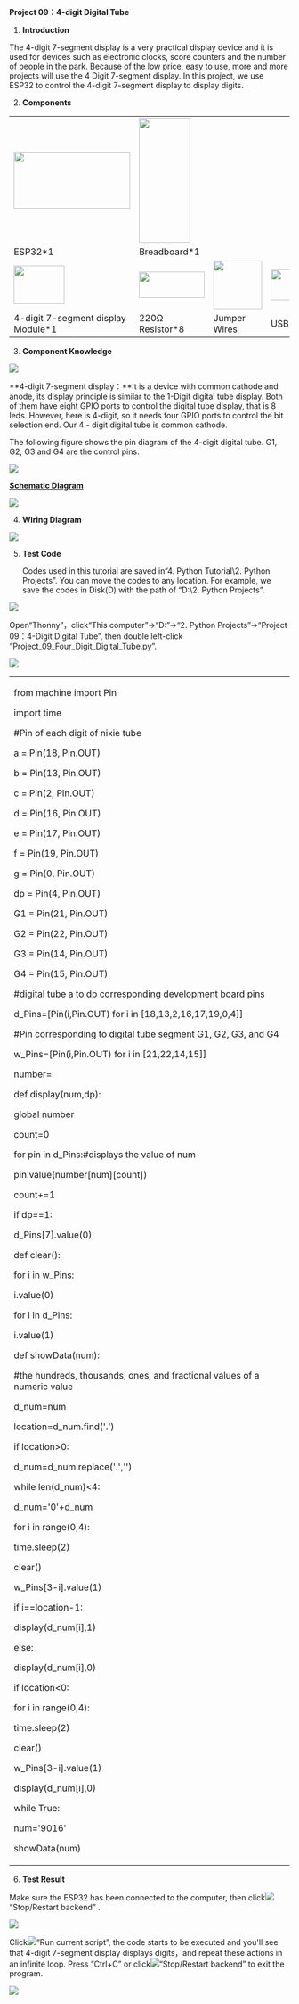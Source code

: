 **Project 09：4-digit Digital Tube**

1.  **Introduction**

The 4-digit 7-segment display is a very practical display device and it
is used for devices such as electronic clocks, score counters and the
number of people in the park. Because of the low price, easy to use,
more and more projects will use the 4 Digit 7-segment display. In this
project, we use ESP32 to control the 4-digit 7-segment display to
display digits.

2.  **Components**

<table>
<tbody>
<tr class="odd">
<td><img src="https://raw.githubusercontent.com/keyestudio/KS5011-KS5011F-Keyestudio-ESP32-Learning-Kit-Complete-Edition-Python/master/media/56053f7126905c6def63919c661d5c0a.jpeg" style="width:2.17847in;height:1.0625in" /></td>
<td><img src="https://raw.githubusercontent.com/keyestudio/KS5011-KS5011F-Keyestudio-ESP32-Learning-Kit-Complete-Edition-Python/master/media/e380dd26e4825be9a768973802a55fe6.png" style="width:0.95208in;height:2.33472in" /></td>
<td></td>
<td></td>
</tr>
<tr class="even">
<td>ESP32*1</td>
<td>Breadboard*1</td>
<td></td>
<td></td>
</tr>
<tr class="odd">
<td><img src="https://raw.githubusercontent.com/keyestudio/KS5011-KS5011F-Keyestudio-ESP32-Learning-Kit-Complete-Edition-Python/master/media/ee7a4ecd35ef268149e31fb9d62c8227.png" style="width:0.94792in;height:0.71736in" /></td>
<td><img src="https://raw.githubusercontent.com/keyestudio/KS5011-KS5011F-Keyestudio-ESP32-Learning-Kit-Complete-Edition-Python/master/media/098a2730d0b0a2a4b2079e0fc87fd38b.png" style="width:1.22639in;height:0.49236in" /></td>
<td><img src="https://raw.githubusercontent.com/keyestudio/KS5011-KS5011F-Keyestudio-ESP32-Learning-Kit-Complete-Edition-Python/master/media/e9a8d050105397bb183512fb4ffdd2f6.png" style="width:0.90694in;height:0.90069in" /></td>
<td><img src="https://raw.githubusercontent.com/keyestudio/KS5011-KS5011F-Keyestudio-ESP32-Learning-Kit-Complete-Edition-Python/master/media/7dcbd02995be3c142b2f97df7f7c03ce.png" style="width:1.05903in;height:0.56667in" /></td>
</tr>
<tr class="even">
<td>4-digit 7-segment display Module*1</td>
<td>220Ω Resistor*8</td>
<td>Jumper Wires</td>
<td>USB Cable*1</td>
</tr>
</tbody>
</table>

3.  **Component Knowledge**

![](/media/ce987bf9a2ab398945c98b34d3f8a003.png)

**4-digit 7-segment display：**It is a device with common cathode and
anode, its display principle is similar to the 1-Digit digital tube
display. Both of them have eight GPIO ports to control the digital tube
display, that is 8 leds. However, here is 4-digit, so it needs four GPIO
ports to control the bit selection end. Our 4 - digit digital tube is
common cathode. 

The following figure shows the pin diagram of the 4-digit digital tube.
G1, G2, G3 and G4 are the control pins. 

![](/media/37113fa53213973132086c285d67686b.png)

[**Schematic
Diagram**](C:/Users/NINGMEI/AppData/Local/youdao/dict/Application/9.0.1.1/resultui/html/index.html#/javascript:;)

![](/media/ea75d1b7414bf6f8c187fb32fea9bc83.png)

4.  **Wiring Diagram**

![](/media/313c429f670cd000b61cd3aeee0fef92.png)

5.  **Test Code**
    
    Codes used in this tutorial are saved in“4. Python Tutorial\\2.
    Python Projects”. You can move the codes to any location. For
    example, we save the codes in Disk(D) with the path of “D:\\2.
    Python Projects”.

![](/media/906b7d4391131929a6b0726f7f5bab30.png)

Open“Thonny”，click“This computer”→“D:”→“2. Python Projects”→“Project
09：4-Digit Digital Tube”, then double left-click
“Project\_09\_Four\_Digit\_Digital\_Tube.py”.

![](/media/cc79af4fa543bfe30f5d07a191543987.png)

<table>
<tbody>
<tr class="odd">
<td><p>from machine import Pin</p>
<p>import time</p>
<p>#Pin of each digit of nixie tube</p>
<p>a = Pin(18, Pin.OUT)</p>
<p>b = Pin(13, Pin.OUT)</p>
<p>c = Pin(2, Pin.OUT)</p>
<p>d = Pin(16, Pin.OUT)</p>
<p>e = Pin(17, Pin.OUT)</p>
<p>f = Pin(19, Pin.OUT)</p>
<p>g = Pin(0, Pin.OUT)</p>
<p>dp = Pin(4, Pin.OUT)</p>
<p>G1 = Pin(21, Pin.OUT)</p>
<p>G2 = Pin(22, Pin.OUT)</p>
<p>G3 = Pin(14, Pin.OUT)</p>
<p>G4 = Pin(15, Pin.OUT)</p>
<p>#digital tube a to dp corresponding development board pins</p>
<p>d_Pins=[Pin(i,Pin.OUT) for i in [18,13,2,16,17,19,0,4]]</p>
<p>#Pin corresponding to digital tube segment G1, G2, G3, and G4</p>
<p>w_Pins=[Pin(i,Pin.OUT) for i in [21,22,14,15]]</p>
<p>number=</p>
<p>def display(num,dp):</p>
<p>global number</p>
<p>count=0</p>
<p>for pin in d_Pins:#displays the value of num</p>
<p>pin.value(number[num][count])</p>
<p>count+=1</p>
<p>if dp==1:</p>
<p>d_Pins[7].value(0)</p>
<p>def clear():</p>
<p>for i in w_Pins:</p>
<p>i.value(0)</p>
<p>for i in d_Pins:</p>
<p>i.value(1)</p>
<p>def showData(num):</p>
<p>#the hundreds, thousands, ones, and fractional values of a numeric value</p>
<p>d_num=num</p>
<p>location=d_num.find('.')</p>
<p>if location&gt;0:</p>
<p>d_num=d_num.replace('.','')</p>
<p>while len(d_num)&lt;4:</p>
<p>d_num='0'+d_num</p>
<p>for i in range(0,4):</p>
<p>time.sleep(2)</p>
<p>clear()</p>
<p>w_Pins[3-i].value(1)</p>
<p>if i==location-1:</p>
<p>display(d_num[i],1)</p>
<p>else:</p>
<p>display(d_num[i],0)</p>
<p>if location&lt;0:</p>
<p>for i in range(0,4):</p>
<p>time.sleep(2)</p>
<p>clear()</p>
<p>w_Pins[3-i].value(1)</p>
<p>display(d_num[i],0)</p>
<p>while True:</p>
<p>num='9016'</p>
<p>showData(num)</p></td>
</tr>
</tbody>
</table>

6.  **Test Result**

Make sure the ESP32 has been connected to the computer, then
click![](/media/27451c8a9c13e29d02bc0f5831cfaf1f.png)“Stop/Restart backend” .

![](/media/85eea60de94eac91a459816cc526bffd.png)

Click![](/media/da852227207616ccd9aff28f19e02690.png)“Run current script”, the code starts to be
executed and you'll see that 4-digit 7-segment display displays
digits，and repeat these actions in an infinite loop. Press “Ctrl+C” or
click![](/media/27451c8a9c13e29d02bc0f5831cfaf1f.png)“Stop/Restart backend” to exit the program.

![](/media/317745a0483e0aa755118f2163375e9e.png)

